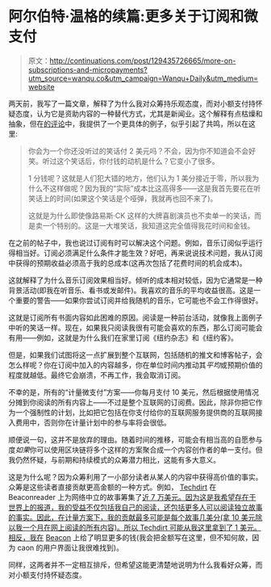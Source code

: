 # 阿尔伯特·温格的续篇:更多关于订阅和微支付

> 原文：<http://continuations.com/post/129435726665/more-on-subscriptions-and-micropayments?utm_source=wanqu.co&utm_campaign=Wanqu+Daily&utm_medium=website>

两天前，我写了一篇文章，解释了为什么我对众筹持乐观态度，而对小额支付持怀疑态度，认为它是资助内容的一种替代方式，尤其是新闻业。这个解释有点枯燥和抽象，但在[的评论](http://continuations.com/post/129328558120/crowdfunding-is-more-likely-to-replace-ads-than#comment-2260872743)中，我提供了一个更具体的例子，似乎引起了共鸣，所以在这里:

> 你会为一个你还没听过的笑话付 2 美元吗？不会，因为你不知道会不会好笑。听过这个笑话后，你付钱的动机是什么？它变小了很多。
> 
> 1 分钱呢？这就是人们犯大错的地方，他们认为 1 美分接近于零，所以我为什么不这样做呢？因为我的“实际”成本比这高得多——这是我首先要花在听笑话上的时间(如果这个笑话是个哑弹，我就再也回不来了)。
> 
> 这就是为什么即使像路易斯·CK 这样的大牌喜剧演员也不卖单一的笑话，而是卖一个特别的。这是一大堆笑话，我知道这完全值得我花时间和金钱。

在之前的帖子中，我也说过订阅有时可以解决这个问题。例如，音乐订阅似乎运行得相当好。订阅必须满足什么条件才能生效？好吧，再来说说技术问题，我从订阅中获得的预期收益必须高于我的总成本(这再次包括了花费时间的机会成本)。

这就解释了为什么音乐订阅效果相当好。倾听的成本相对较低，因为它通常是一种背景活动(即我在听音乐、看书或发邮件)。我喜欢的音乐的平均收益很高。这是一个重要的警告——如果你尝试订阅并给我随机的音乐，它可能也不会工作得很好。

这就是订阅所有书面内容如此困难的原因。阅读是一种前台活动，就像我上面例子中听的笑话一样。现在，如果我只阅读我很有可能会喜欢的东西，那么订阅可能会有用——例如，这就是为什么我们在家里订阅《纽约杂志》和《纽约客》。

但是，如果我们试图将这一点扩展到整个互联网，包括随机的推文和博客帖子，会怎么样呢？你在订阅中加入的内容越多，你在单位时间内推动其*平均*或预期价值的程度就越低。最终它会崩溃，不再工作，我会取消订阅。

不幸的是，所有的“计量微支付”方案——你每月支付 10 美元，然后根据使用情况分摊到你阅读的所有内容上——不过是整个互联网的订阅费。因此，除非你把它作为一个强制性的计划，比如把它包括在你支付给你的互联网服务提供商的互联网接入费用中，否则你在计量计划中的参与率将会很低。

顺便说一句，这并不是放弃的理由。随着时间的推移，可能会有相当高的自愿参与度*如果*你可以使用区块链将多个这样的方案聚合成一个内容创作者的单一支付。但我仍然怀疑，与前期和持续模式的众筹潜力相比，这能有多大意义。

这是为什么呢？因为众筹利用了一小部分读者从某人的内容中获得高价值的事实。众筹是这些读者直接贡献更高金额的一种方式。例如， [Techdirt](https://href.li/?https://www.techdirt.com/) 在 Beaconreader 上为网络中立的故事筹集了[近 7 万美元。因为这是我希望存在于世界上的报道，我的受益不仅包括我自己的阅读，还包括更多人可以阅读独立故事的事实。因此，在计量方案下，我的贡献最多可能是每个故事几美分(拿 10 美元除以我一个月在网上阅读的所有内容)。所以 Techdirt 可能从我这里拿到了 1 美元。相反，我在](https://href.li/?http://www.beaconreader.com/projects/the-net-neutrality-battle) [Beacon](https://href.li/?https://www.beaconreader.com/profile/c4ABkT) 上给了明显更多的钱(我会把金额写在这里，但不知何故，因为 caon 的用户界面让我很难找到)。

同样，这两者并不一定相互排斥，但希望这能更清楚地说明为什么我看好众筹，而对小额支付持怀疑态度。